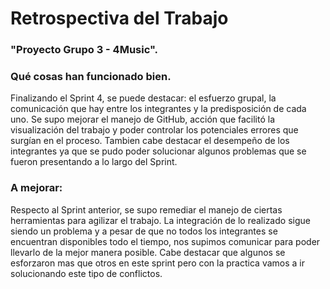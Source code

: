 # Retrospectiva del Trabajo
### "Proyecto Grupo 3 - 4Music".

### Qué cosas han funcionado bien.
Finalizando el Sprint 4, se puede destacar: el esfuerzo grupal, la comunicación que hay entre los integrantes y la predisposición de cada uno. Se supo mejorar el manejo de GitHub, acción que facilitó la visualización del trabajo y poder controlar los potenciales errores que surgían en el proceso. Tambien cabe destacar el desempeño de los integrantes ya que se pudo poder solucionar algunos problemas que se fueron presentando a lo largo del Sprint.

### A mejorar:
Respecto al Sprint anterior, se supo remediar el manejo de ciertas herramientas para agilizar el trabajo.  La integración de lo realizado sigue siendo un problema y a pesar de que no todos los integrantes se encuentran disponibles todo el tiempo, nos  supimos comunicar para poder llevarlo de la mejor manera posible. 
Cabe destacar que algunos se esforzaron mas que otros en este sprint pero con la practica vamos a ir solucionando este tipo de conflictos.

